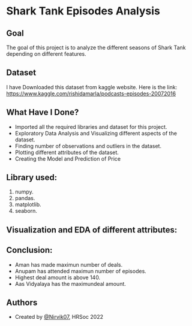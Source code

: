 
# Shark Tank Episodes Analysis


## Goal

The goal of this project is to analyze the different seasons of Shark Tank depending on different features.
## Dataset
I have Downloaded this dataset from kaggle website. Here is the link: https://www.kaggle.com/rishidamarla/podcasts-episodes-20072016

## What Have I Done?

- Imported all the required libraries and dataset for this project.
- Exploratory Data Analysis and Visualizing different aspects of the dataset.
- Finding number of observations and outliers in the dataset.
- Plotting different attributes of the dataset.
- Creating the Model and Prediction of Price
## Library used:

1. numpy.
2. pandas.
3. matplotlib.
4. seaborn.
## Visualization and EDA of different attributes:
## Conclusion:

- Aman has made maximun number of deals.
- Anupam has attended maximun number of episodes.
- Highest deal amount is above 140.
- Aas Vidyalaya has the maximundeal amount.

## Authors

- Created by [@Nirvik07](https://github.com/Nirvik07), HRSoc 2022

